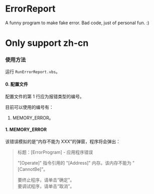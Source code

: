 # ErrorReport
A funny program to make fake error. Bad code, just of personal fun. :)

# Only support zh-cn

### 使用方法

运行 `RunErrorReport.vbs`。

#### 0. 配置文件

配置文件的第 $1$ 行应为报错类型的编号。

目前可以使用的编号有：

1. MEMORY_ERROR。

#### 1. MEMORY_ERROR

该错误模拟的是“内存不能为 XXX”的弹窗，程序将会弹出：

> 标题：[ErrorProgram] - 应用程序错误
> 
> "[Operate]" 指令引用的 "[Address]" 内存。该内存不能为 "[CannotBe]"。
>  
> 要终止程序，请单击“确定”。  
> 要调试程序，请单击“取消”。
